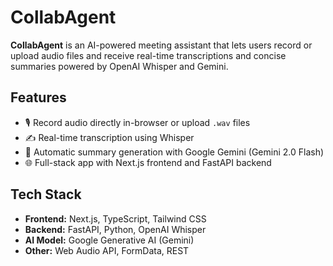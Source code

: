 # CollabAgent

**CollabAgent** is an AI-powered meeting assistant that lets users record or upload audio files and receive real-time transcriptions and concise summaries powered by OpenAI Whisper and Gemini.

## Features

- 🎙️ Record audio directly in-browser or upload `.wav` files
- ✍️ Real-time transcription using Whisper
- 🧠 Automatic summary generation with Google Gemini (Gemini 2.0 Flash)
- 🌐 Full-stack app with Next.js frontend and FastAPI backend

## Tech Stack

- **Frontend:** Next.js, TypeScript, Tailwind CSS
- **Backend:** FastAPI, Python, OpenAI Whisper
- **AI Model:** Google Generative AI (Gemini)
- **Other:** Web Audio API, FormData, REST
